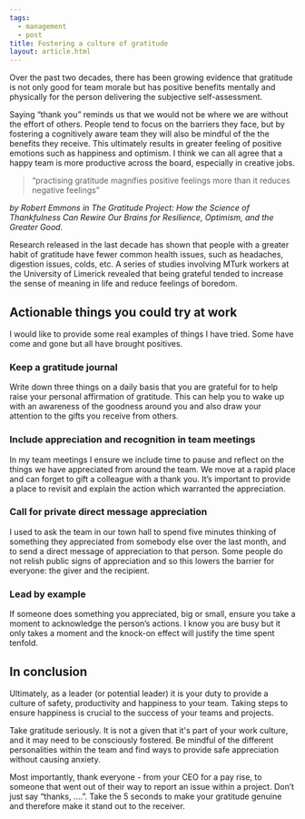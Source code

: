 ```yaml
---
tags:
  - management
  - post
title: Fostering a culture of gratitude
layout: article.html
---
```


Over the past two decades, there has been growing evidence that gratitude is not only good for team morale but has positive benefits mentally and physically for the person delivering the subjective self-assessment.

Saying “thank you” reminds us that we would not be where we are without the effort of others. People tend to focus on the barriers they face, but by fostering a cognitively aware team they will also be mindful of the the benefits they receive. This ultimately results in greater feeling of positive emotions such as happiness and optimism. I think we can all agree that a happy team is more productive across the board, especially in creative jobs.

> “practising gratitude magnifies positive feelings more than it reduces negative feelings”

_by Robert Emmons in The Gratitude Project: How the Science of Thankfulness Can Rewire Our Brains for Resilience, Optimism, and the Greater Good._

Research released in the last decade has shown that people with a greater habit of gratitude have fewer common health issues, such as headaches, digestion issues, colds, etc. A series of studies involving MTurk workers at the University of Limerick revealed that being grateful tended to increase the sense of meaning in life and reduce feelings of boredom.

## Actionable things you could try at work

I would like to provide some real examples of things I have tried. Some have come and gone but all have brought positives.

### **Keep a gratitude journal**

Write down three things on a daily basis that you are grateful for to help raise your personal affirmation of gratitude. This can help you to wake up with an awareness of the goodness around you and also draw your attention to the gifts you receive from others.

### Include appreciation and recognition in team meetings

In my team meetings I ensure we include time to pause and reflect on the things we have appreciated from around the team. We move at a rapid place and can forget to gift a colleague with a thank you. It’s important to provide a place to revisit and explain the action which warranted the appreciation.

### Call for private direct message appreciation

I used to ask the team in our town hall to spend five minutes thinking of something they appreciated from somebody else over the last month, and to send a direct message of appreciation to that person. Some people do not relish public signs of appreciation and so this lowers the barrier for everyone: the giver and the recipient.

### Lead by example

If someone does something you appreciated, big or small, ensure you take a moment to acknowledge the person’s actions. I know you are busy but it only takes a moment and the knock-on effect will justify the time spent tenfold.

## In conclusion

Ultimately, as a leader (or potential leader) it is your duty to provide a culture of safety, productivity and happiness to your team. Taking steps to ensure happiness is crucial to the success of your teams and projects.

Take gratitude seriously. It is not a given that it's part of your work culture, and it may need to be consciously fostered. Be mindful of the different personalities within the team and find ways to provide safe appreciation without causing anxiety.

Most importantly, thank everyone - from your CEO for a pay rise, to someone that went out of their way to report an issue within a project. Don’t just say “thanks, ….”. Take the 5 seconds to make your gratitude genuine and therefore make it stand out to the receiver.
